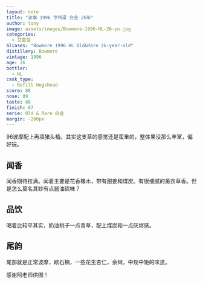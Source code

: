 ```yaml
---
layout: note
title: "波摩 1996 亨特梁 白金 26年"
author: tony
image: assets/images/Bowmore-1996-HL-26-yo.jpg
categories:
  - 艾雷岛
aliases: "Bowmore 1996 HL Old&Rare 26-year-old"
distillery: Bowmore
vintage: 1996
age: 26
bottler:
  - HL
cask_type:
  - Refill Hogshead
score: 88
nose: 89
taste: 88
finish: 87
serie: Old & Rare 白金
margin: -200px
---
```

96波摩配上再填猪头桶。其实这支草的感觉还是蛮重的，整体果没那么丰富，偏好玩。

## 闻香
闻香期待拉满。闻着主要是花香橡木，带有甜姜和煤炭。有很细腻的薰衣草香。但是怎么莫名其妙有点酱油硫味？

## 品饮
喝着比较平其实，奶油桃子一点青草，配上煤炭和一点灰烬感。

## 尾韵
尾部就是正常波摩，欧石楠，一些花生杏仁，余烬。中规中矩的味道。

感谢阿老师供图！
